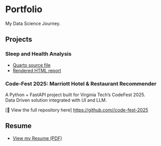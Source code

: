 # Portfolio  
My Data Science Journey.

## Projects

### Sleep and Health Analysis
- [Quarto source file](projects/sleep-and-health-analysis.qmd)
- [Rendered HTML report](https://cheyenne232025s.github.io/Portfolio/sleep-and-health-analysis.html)

### Code-Fest 2025: Marriott Hotel & Restaurant Recommender
A Python + FastAPI project built for Virginia Tech’s CodeFest 2025. <br>
Data Driven solution integrated with UI and LLM.<br>


[🔗 View the full repository here] [https://github.com/<your-username>/code-fest-2025](https://github.com/Cheyenne232025S/code-fest-2025)

## Resume
- [View my Resume (PDF)](https://cheyenne232025s.github.io/Portfolio/resume.pdf)
    
